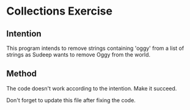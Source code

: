 # Collections Exercise

## Intention

This program intends to remove strings containing 'oggy' from a list of strings as Sudeep wants to remove Oggy from the world.

## Method

The code doesn't work according to the intention. Make it succeed.

Don't forget to update this file after fixing the code.

